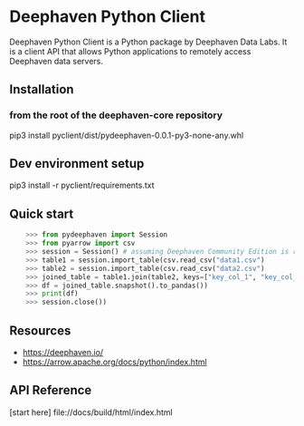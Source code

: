 
# Deephaven Python Client 

Deephaven Python Client is a Python package by Deephaven Data Labs. It is a client API that allows Python applications to remotely access Deephaven data servers.

## Installation
### from the root of the deephaven-core repository
pip3 install pyclient/dist/pydeephaven-0.0.1-py3-none-any.whl

## Dev environment setup

pip3 install -r pyclient/requirements.txt

## Quick start

```python    
    >>> from pydeephaven import Session
    >>> from pyarrow import csv
    >>> session = Session() # assuming Deephaven Community Edition is running locally with the default configuration
    >>> table1 = session.import_table(csv.read_csv("data1.csv")
    >>> table2 = session.import_table(csv.read_csv("data2.csv")
    >>> joined_table = table1.join(table2, keys=["key_col_1", "key_col_2"], columns_to_add=["data_col1"])
    >>> df = joined_table.snapshot().to_pandas())
    >>> print(df)
    >>> session.close())

```

## Resources
* https://deephaven.io/
* https://arrow.apache.org/docs/python/index.html

## API Reference
[start here] file://docs/build/html/index.html


